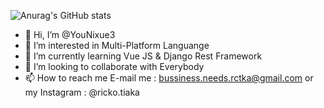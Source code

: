 ![Anurag's GitHub stats](https://github-readme-stats.vercel.app/api?username=younixue3&show_icons=true&theme=tokyonight)

- 👋 Hi, I’m @YouNixue3
- 👀 I’m interested in Multi-Platform Languange
- 🌱 I’m currently learning Vue JS & Django Rest Framework
- 💞️ I’m looking to collaborate with Everybody
- 📫 How to reach me E-mail me : bussiness.needs.rctka@gmail.com or my Instagram : @ricko.tiaka

<!---
YouNixue3/YouNixue3 is a ✨ special ✨ repository because its `README.md` (this file) appears on your GitHub profile.
You can click the Preview link to take a look at your changes.
--->
